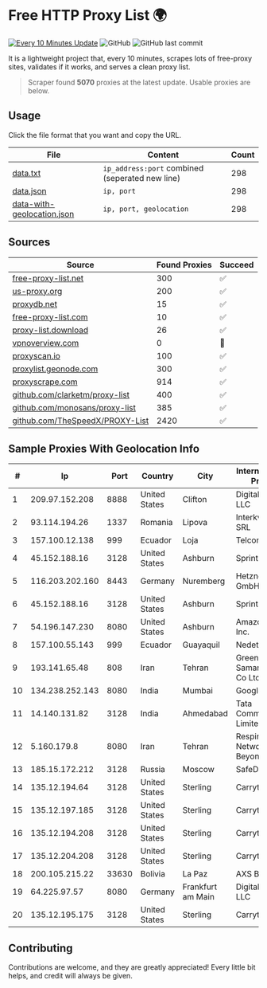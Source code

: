 
# Free HTTP Proxy List 🌍

[![Every 10 Minutes Update](https://github.com/mertguvencli/http-proxy-list/actions/workflows/main.yml/badge.svg?branch=main)](https://github.com/mertguvencli/http-proxy-list/actions/workflows/main.yml)
![GitHub](https://img.shields.io/github/license/mertguvencli/http-proxy-list)
![GitHub last commit](https://img.shields.io/github/last-commit/mertguvencli/http-proxy-list)

It is a lightweight project that, every 10 minutes, scrapes lots of free-proxy sites, validates if it works, and serves a clean proxy list.


> Scraper found **5070** proxies at the latest update. Usable proxies are below.

## Usage

Click the file format that you want and copy the URL.


|File|Content|Count|
|----|-------|-----|
|[data.txt](https://raw.githubusercontent.com/mertguvencli/http-proxy-list/main/proxy-list/data.txt)|`ip_address:port` combined (seperated new line)|298|
|[data.json](https://raw.githubusercontent.com/mertguvencli/http-proxy-list/main/proxy-list/data.json)|`ip, port`|298|
|[data-with-geolocation.json](https://raw.githubusercontent.com/mertguvencli/http-proxy-list/main/proxy-list/data-with-geolocation.json)|`ip, port, geolocation`|298|

## Sources

|Source|Found Proxies|Succeed|
|------|-------------|-------|
|[free-proxy-list.net](https://free-proxy-list.net)|300|✅|
|[us-proxy.org](https://www.us-proxy.org)|200|✅|
|[proxydb.net](http://proxydb.net)|15|✅|
|[free-proxy-list.com](https://free-proxy-list.com/?page=&port=&type%5B%5D=http&type%5B%5D=https&up_time=0&search=Search)|10|✅|
|[proxy-list.download](https://www.proxy-list.download/HTTP)|26|✅|
|[vpnoverview.com](https://vpnoverview.com/privacy/anonymous-browsing/free-proxy-servers)|0|🚫|
|[proxyscan.io](https://www.proxyscan.io)|100|✅|
|[proxylist.geonode.com](https://proxylist.geonode.com/api/proxy-list?limit=300&page=1&sort_by=lastChecked&sort_type=desc&protocols=http,https)|300|✅|
|[proxyscrape.com](https://api.proxyscrape.com/v2/?request=displayproxies&protocol=http&timeout=10000&country=all&ssl=all&anonymity=all)|914|✅|
|[github.com/clarketm/proxy-list](https://raw.githubusercontent.com/clarketm/proxy-list/master/proxy-list-raw.txt)|400|✅|
|[github.com/monosans/proxy-list](https://raw.githubusercontent.com/monosans/proxy-list/main/proxies/http.txt)|385|✅|
|[github.com/TheSpeedX/PROXY-List](https://raw.githubusercontent.com/TheSpeedX/PROXY-List/master/http.txt)|2420|✅|


## Sample Proxies With Geolocation Info

|#|Ip|Port|Country|City|Internet Service Provider|
|-|--|----|-------|----|-------------------------|
|1|209.97.152.208|8888|United States|Clifton|DigitalOcean, LLC|
|2|93.114.194.26|1337|Romania|Lipova|Interkvm Host SRL|
|3|157.100.12.138|999|Ecuador|Loja|Telconet S.A|
|4|45.152.188.16|3128|United States|Ashburn|Sprint|
|5|116.203.202.160|8443|Germany|Nuremberg|Hetzner Online GmbH|
|6|45.152.188.16|3128|United States|Ashburn|Sprint|
|7|54.196.147.230|8080|United States|Ashburn|Amazon.com, Inc.|
|8|157.100.55.143|999|Ecuador|Guayaquil|Nedetel S.A.|
|9|193.141.65.48|808|Iran|Tehran|Green Web Samaneh Novin Co Ltd|
|10|134.238.252.143|8080|India|Mumbai|Google LLC|
|11|14.140.131.82|3128|India|Ahmedabad|Tata Communications Limited|
|12|5.160.179.8|8080|Iran|Tehran|Respina Networks & Beyond PJSC|
|13|185.15.172.212|3128|Russia|Moscow|SafeData LLC|
|14|135.12.194.64|3128|United States|Sterling|Carrytel|
|15|135.12.197.185|3128|United States|Sterling|Carrytel|
|16|135.12.194.208|3128|United States|Sterling|Carrytel|
|17|135.12.204.208|3128|United States|Sterling|Carrytel|
|18|200.105.215.22|33630|Bolivia|La Paz|AXS Bolivia S. A.|
|19|64.225.97.57|8080|Germany|Frankfurt am Main|DigitalOcean, LLC|
|20|135.12.195.175|3128|United States|Sterling|Carrytel|



## Contributing

Contributions are welcome, and they are greatly appreciated! Every
little bit helps, and credit will always be given.

